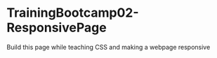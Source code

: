 # TrainingBootcamp02-ResponsivePage
Build this page while teaching CSS and making a webpage responsive
